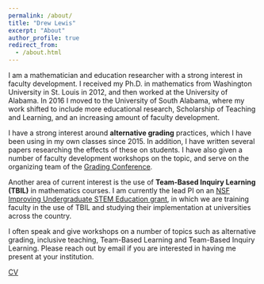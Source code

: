 ```yaml
---
permalink: /about/
title: "Drew Lewis"
excerpt: "About"
author_profile: true
redirect_from: 
  - /about.html
---
```


I am a mathematician and education researcher with a strong interest in faculty development.  I received my Ph.D. in mathematics from Washington University in St. Louis in 2012, and then worked at the University of Alabama.  In 2016 I moved to the University of South Alabama, where my work shifted to include  more educational research, Scholarship of Teaching and Learning, and an increasing amount of faculty development.

I have a strong interest around __alternative grading__ practices, which I have been using in my own classes since 2015.  In addition, I have written several papers researching the effects of these on students.  I have also given a number of faculty development workshops on the topic, and serve on the organizing team of the [Grading Conference](/projects/The-Grading-Conference).

Another area of current interest is the use of __Team-Based Inquiry Learning (TBIL)__ in mathematics courses.  I am currently the lead PI on an [NSF Improving Undergraduate STEM Education grant](/projects/Team-Based-Inquiry-Learning), in which we are training faculty in the use of TBIL and studying their implementation at universities across the country.

I often speak and give workshops on a number of topics such as alternative grading, inclusive teaching, Team-Based Learning and Team-Based Inquiry Learning. Please reach out by email if you are interested in having me present at your institution.

[CV](/files/drewlewis_cv.pdf)

